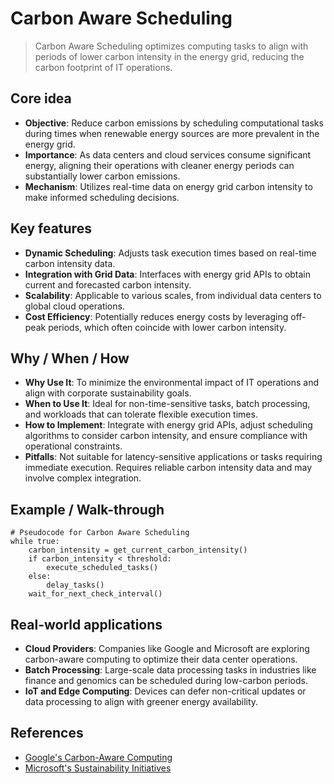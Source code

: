 # Carbon Aware Scheduling

> Carbon Aware Scheduling optimizes computing tasks to align with periods of lower carbon intensity in the energy grid, reducing the carbon footprint of IT operations.

## Core idea
- **Objective**: Reduce carbon emissions by scheduling computational tasks during times when renewable energy sources are more prevalent in the energy grid.
- **Importance**: As data centers and cloud services consume significant energy, aligning their operations with cleaner energy periods can substantially lower carbon emissions.
- **Mechanism**: Utilizes real-time data on energy grid carbon intensity to make informed scheduling decisions.

## Key features
- **Dynamic Scheduling**: Adjusts task execution times based on real-time carbon intensity data.
- **Integration with Grid Data**: Interfaces with energy grid APIs to obtain current and forecasted carbon intensity.
- **Scalability**: Applicable to various scales, from individual data centers to global cloud operations.
- **Cost Efficiency**: Potentially reduces energy costs by leveraging off-peak periods, which often coincide with lower carbon intensity.

## Why / When / How
- **Why Use It**: To minimize the environmental impact of IT operations and align with corporate sustainability goals.
- **When to Use It**: Ideal for non-time-sensitive tasks, batch processing, and workloads that can tolerate flexible execution times.
- **How to Implement**: Integrate with energy grid APIs, adjust scheduling algorithms to consider carbon intensity, and ensure compliance with operational constraints.
- **Pitfalls**: Not suitable for latency-sensitive applications or tasks requiring immediate execution. Requires reliable carbon intensity data and may involve complex integration.

## Example / Walk-through
```pseudo
# Pseudocode for Carbon Aware Scheduling
while true:
    carbon_intensity = get_current_carbon_intensity()
    if carbon_intensity < threshold:
        execute_scheduled_tasks()
    else:
        delay_tasks()
    wait_for_next_check_interval()
```

## Real-world applications
- **Cloud Providers**: Companies like Google and Microsoft are exploring carbon-aware computing to optimize their data center operations.
- **Batch Processing**: Large-scale data processing tasks in industries like finance and genomics can be scheduled during low-carbon periods.
- **IoT and Edge Computing**: Devices can defer non-critical updates or data processing to align with greener energy availability.

## References
- [Google's Carbon-Aware Computing](https://cloud.google.com/blog/topics/sustainability/introducing-carbon-aware-computing)
- [Microsoft's Sustainability Initiatives](https://www.microsoft.com/en-us/sustainability/emissions-impact-dashboard)